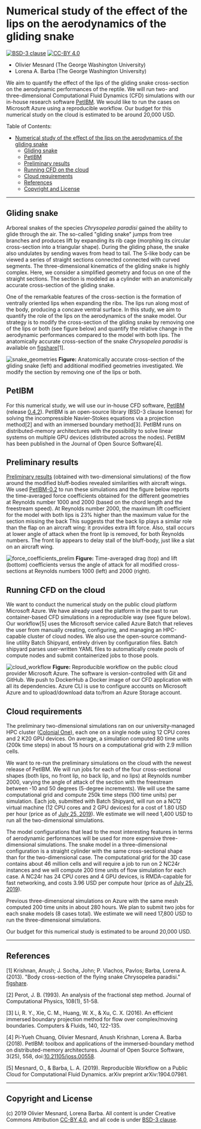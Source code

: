 # Numerical study of the effect of the lips on the aerodynamics of the gliding snake

[![BSD-3 clause](https://img.shields.io/badge/License-BSD%203--Clause-blue.svg)](https://opensource.org/licenses/BSD-3-Clause)
[![CC-BY 4.0](https://img.shields.io/badge/License-CC%20BY%204.0-lightgrey.svg)](https://creativecommons.org/licenses/by/4.0)

* Olivier Mesnard (The George Washington University)
* Lorena A. Barba (The George Washington University)

We aim to quantify the effect of the lips of the gliding snake cross-section on the aerodynamic performances of the reptile. We will run two- and three-dimensional Computational Fluid Dynamics (CFD) simulations with our in-house research software [PetIBM](https://github.com/barbagroup/PetIBM). We would like to run the cases on Microsoft Azure using a reproducible workflow. Our budget for this numerical study on the cloud is estimated to be around 20,000 USD.

Table of Contents:

- [Numerical study of the effect of the lips on the aerodynamics of the gliding snake](#numerical-study-of-the-effect-of-the-lips-on-the-aerodynamics-of-the-gliding-snake)
  - [Gliding snake](#gliding-snake)
  - [PetIBM](#petibm)
  - [Preliminary results](#preliminary-results)
  - [Running CFD on the cloud](#running-cfd-on-the-cloud)
  - [Cloud requirements](#cloud-requirements)
  - [References](#references)
  - [Copyright and License](#copyright-and-license)

---

## Gliding snake

Arboreal snakes of the species *Chrysopelea paradisi* gained the ability to glide through the air.
The so-called "gliding snake" jumps from tree branches and produces lift by expanding its rib cage (morphing its circular cross-section into a triangular shape).
During the gliding phase, the snake also undulates by sending waves from head to tail.
The S-like body can be viewed a series of straight sections connected connected with curved segments.
The three-dimensional kinematics of the gliding snake is highly complex.
Here, we consider a simplified geometry and focus on one of the straight sections.
The section is modeled as a cylinder with an anatomically accurate cross-section of the gliding snake.

One of the remarkable features of the cross-section is the formation of ventrally oriented lips when expanding the ribs.
The lips run along most of the body, producing a concave ventral surface.
In this study, we aim to quantify the role of the lips on the aerodynamics of the snake model.
Our strategy is to modify the cross-section of the gliding snake by removing one of the lips or both (see figure below) and quantify the relative change in the aerodynamic performances compared to the model with both lips.
The anatomically accurate cross-section of the snake *Chrysopelea paradisi* is available on [figshare](https://doi.org/10.6084/m9.figshare.705877.v1)[1].

![snake_geometries](figures/snake_geometries.png)
**Figure:** Anatomically accurate cross-section of the gliding snake (left) and additional modified geometries investigated. We modify the section by removing one of the lips or both.

## PetIBM

For this numerical study, we will use our in-house CFD software, [PetIBM](https://github.com/barbagroup/PetIBM) (release [0.4.2](https://github.com/barbagroup/PetIBM/tree/v0.4.2)).
PetIBM is an open-source library (BSD-3 clause license) for solving the incompressible Navier-Stokes equations via a projection method[2] and with an immersed boundary method[3].
PetIBM runs on distributed-memory architectures with the possibility to solve linear systems on multiple GPU devices (distributed across the nodes).
PetIBM has been published in the Journal of Open Source Software[4].

## Preliminary results

[Preliminary results](http://nbviewer.jupyter.org/urls/dl.dropbox.com/s/mzotxso2hh5gago/prewriting-executed.ipynb?flush_cache=true) (obtained with two-dimensional simulations) of the flow around the modified bluff-bodies revealed similarities with aircraft wings.
We used [PetIBM-0.2](https://github.com/barbagroup/PetIBM/tree/v0.2) to run these simulations and the figure below reports the time-averaged force coefficients obtained for the different geometries at Reynolds number 1000 and 2000 (based on the chord length and the freestream speed).
At Reynolds number 2000, the maximum lift coefficient for the model with both lips is 23% higher than the maximum value for the section missing the back
This suggests that the back lip plays a similar role than the flap on an aircraft wing: it provides extra lift force.
Also, stall occurs at lower angle of attack when the front lip is removed, for both Reynolds numbers.
The front lip appears to delay stall of the bluff-body, just like a slat on an aircraft wing.

![force_coefficients_prelim](figures/force_coefficients_prelim.png)
**Figure:** Time-averaged drag (top) and lift (bottom) coefficients versus the angle of attack for all modified cross-sections at Reynolds numbers 1000 (left) and 2000 (right).

## Running CFD on the cloud

We want to conduct the numerical study on the public cloud platform Microsoft Azure.
We have already used the platform in the past to run container-based CFD simulations in a reproducible way (see figure below).
Our workflow[5] uses the Microsoft service called Azure Batch that relieves the user from manually creating, configuring, and managing an HPC-capable cluster of cloud nodes.
We also use the open-source command-line utility Batch Shipyard, entirely driven by configuration files.
Batch shipyard parses user-written YAML files to automatically create pools of compute nodes and submit containerized jobs to those pools.

![cloud_workflow](figures/cloud_workflow.png)
**Figure:** Reproducible workflow on the public cloud provider Microsoft Azure. The software is version-controlled with Git and GitHub. We push to DockerHub a Docker image of our CFD application with all its dependencies. Azure CLI is use to configure accounts on Microsoft Azure and to upload/download data to/from an Azure Storage account.

## Cloud requirements

The preliminary two-dimensional simulations ran on our university-managed HPC cluster ([Colonial One](https://colonialone.gwu.edu/colonial-one/)), each one on a single node using 12 CPU cores and 2 K20 GPU devices.
On average, a simulation computed 80 time units (200k time steps) in about 15 hours on a computational grid with 2.9 million cells.

We want to re-run the preliminary simulations on the cloud with the newest release of PetIBM.
We will run jobs for each of the four cross-sectional shapes (both lips, no front lip, no back lip, and no lips) at Reynolds number 2000, varying the angle of attack of the section with the freestream between -10 and 50 degrees (5-degree increments).
We will use the same computational grid and compute 250k time steps (100 time units) per simulation.
Each job, submitted with Batch Shipyard, will run on a NC12 virtual machine (12 CPU cores and 2 GPU devices) for a cost of 1.80 USD per hour (price as of [July 25, 2019](https://azure.microsoft.com/en-us/pricing/details/virtual-machines/linux/)).
We estimate we will need 1,400 USD to run all the two-dimensional simulations.

The model configurations that lead to the most interesting features in terms of aerodynamic performances will be used for more expensive three-dimensional simulations.
The snake model in a three-dimensional configuration is a straight cylinder with the same cross-sectional shape than for the two-dimensional case.
The computational grid for the 3D case contains about 46 million cells and will require a job to run on 2 NC24r instances and we will compute 200 time units of flow simulation for each case.
A NC24r has 24 CPU cores and 4 GPU devices, is RMDA-capable for fast networking, and costs 3.96 USD per compute hour (price as of [July 25, 2019](https://azure.microsoft.com/en-us/pricing/details/virtual-machines/linux/)).

Previous three-dimensional simulations on Azure with the same mesh computed 200 time units in about 280 hours.
We plan to submit two jobs for each snake models (8 cases total).
We estimate we will need 17,800 USD to run the three-dimensional simulations.

Our budget for this numerical study is estimated to be around 20,000 USD.

---

## References

[1] Krishnan, Anush; J. Socha, John; P. Vlachos, Pavlos; Barba, Lorena A. (2013). "Body cross-section of the flying snake Chrysopelea paradisi." [figshare](https://doi.org/10.6084/m9.figshare.705877.v1).

[2] Perot, J. B. (1993). An analysis of the fractional step method. Journal of Computational Physics, 108(1), 51-58.

[3] Li, R. Y., Xie, C. M., Huang, W. X., & Xu, C. X. (2016). An efficient immersed boundary projection method for flow over complex/moving boundaries. Computers & Fluids, 140, 122-135.

[4] Pi-Yueh Chuang, Olivier Mesnard, Anush Krishnan, Lorena A. Barba (2018). PetIBM: toolbox and applications of the immersed-boundary method on distributed-memory architectures. Journal of Open Source Software, 3(25), 558, doi:[10.21105/joss.00558](https://doi.org/10.21105/joss.00558).

[5] Mesnard, O., & Barba, L. A. (2019). Reproducible Workflow on a Public Cloud for Computational Fluid Dynamics. arXiv preprint arXiv:1904.07981.

---

## Copyright and License

(c) 2019 Olivier Mesnard, Lorena Barba.
All content is under Creative Commons Attribution [CC-BY 4.0](https://creativecommons.org/licenses/by/4.0/legalcode.txt), and all code is under [BSD-3 clause](https://github.com/barbagroup/snake-lips/blob/master/LICENSE).
